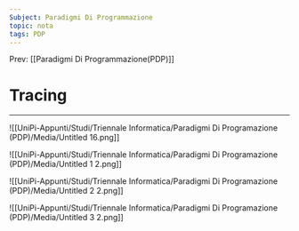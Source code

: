 ```yaml
---
Subject: Paradigmi Di Programmazione
topic: nota
tags: PDP
---
```


Prev: [[Paradigmi Di Programmazione(PDP)]]

# Tracing
---


![[UniPi-Appunti/Studi/Triennale Informatica/Paradigmi Di Programazione (PDP)/Media/Untitled 16.png]]

![[UniPi-Appunti/Studi/Triennale Informatica/Paradigmi Di Programazione (PDP)/Media/Untitled 1 2.png]]

![[UniPi-Appunti/Studi/Triennale Informatica/Paradigmi Di Programazione (PDP)/Media/Untitled 2 2.png]]

![[UniPi-Appunti/Studi/Triennale Informatica/Paradigmi Di Programazione (PDP)/Media/Untitled 3 2.png]]
